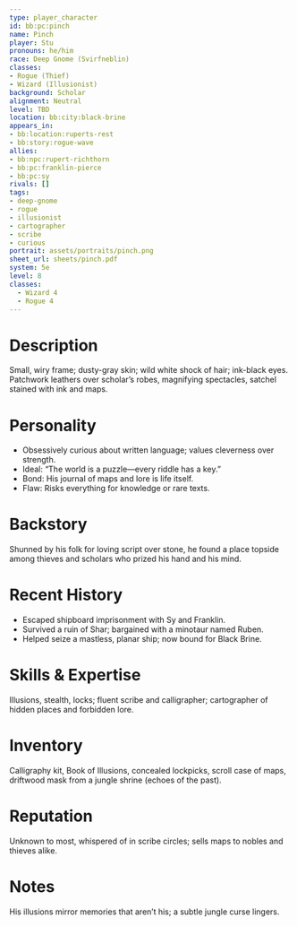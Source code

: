 ```yaml
---
type: player_character
id: bb:pc:pinch
name: Pinch
player: Stu
pronouns: he/him
race: Deep Gnome (Svirfneblin)
classes:
- Rogue (Thief)
- Wizard (Illusionist)
background: Scholar
alignment: Neutral
level: TBD
location: bb:city:black-brine
appears_in:
- bb:location:ruperts-rest
- bb:story:rogue-wave
allies:
- bb:npc:rupert-richthorn
- bb:pc:franklin-pierce
- bb:pc:sy
rivals: []
tags:
- deep-gnome
- rogue
- illusionist
- cartographer
- scribe
- curious
portrait: assets/portraits/pinch.png
sheet_url: sheets/pinch.pdf
system: 5e
level: 8
classes: 
  - Wizard 4
  - Rogue 4
---
```

# Description
Small, wiry frame; dusty-gray skin; wild white shock of hair; ink-black eyes. Patchwork leathers over scholar’s robes, magnifying spectacles, satchel stained with ink and maps.

# Personality
- Obsessively curious about written language; values cleverness over strength.  
- Ideal: “The world is a puzzle—every riddle has a key.”  
- Bond: His journal of maps and lore is life itself.  
- Flaw: Risks everything for knowledge or rare texts.

# Backstory
Shunned by his folk for loving script over stone, he found a place topside among thieves and scholars who prized his hand and his mind.

# Recent History
- Escaped shipboard imprisonment with Sy and Franklin.  
- Survived a ruin of Shar; bargained with a minotaur named Ruben.  
- Helped seize a mastless, planar ship; now bound for Black Brine.

# Skills & Expertise
Illusions, stealth, locks; fluent scribe and calligrapher; cartographer of hidden places and forbidden lore.

# Inventory
Calligraphy kit, Book of Illusions, concealed lockpicks, scroll case of maps, driftwood mask from a jungle shrine (echoes of the past).

# Reputation
Unknown to most, whispered of in scribe circles; sells maps to nobles and thieves alike.

# Notes
His illusions mirror memories that aren’t his; a subtle jungle curse lingers.
